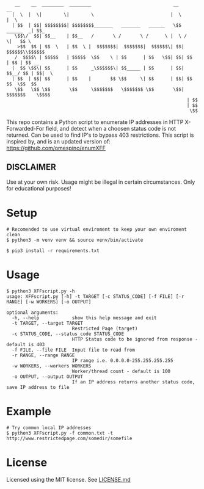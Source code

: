 <!-- language: lang-none -->
       __    __  ________  ________                              __             __
      |  \  |  \|        \|        \                            |  \           |  \
      | $$  | $$| $$$$$$$$| $$$$$$$$_______   _______   ______   \$$  ______  _| $$_
       \$$\/  $$| $$__    | $$__   /       \ /       \ /      \ |  \ /      \|   $$ \
        >$$  $$ | $$  \   | $$  \ |  $$$$$$$|  $$$$$$$|  $$$$$$\| $$|  $$$$$$\\$$$$$$
       /  $$$$\ | $$$$$   | $$$$$  \$$    \ | $$      | $$   \$$| $$| $$  | $$ | $$ __
      |  $$ \$$\| $$      | $$     _\$$$$$$\| $$_____ | $$      | $$| $$__/ $$ | $$|  \
      | $$  | $$| $$      | $$    |       $$ \$$     \| $$      | $$| $$    $$  \$$  $$
       \$$   \$$ \$$       \$$     \$$$$$$$   \$$$$$$$ \$$       \$$| $$$$$$$    \$$$$
                                                                      | $$
                                                                      | $$
                                                                       \$$
This repo contains a Python script to enumerate IP addresses in HTTP X-Forwarded-For field, and detect when a choosen status code is not returned. Can be used to find IP's to bypass 403 restrictions. This script is inspired by, and is an updated version of: https://github.com/omespino/enumXFF   

## DISCLAIMER
Use at your own risk. Usage might be illegal in certain circumstances.
Only for educational purposes!

# Setup

```
# Recomended to use virtual enviroment to keep your own enviroment clean
$ python3 -m venv venv && source venv/bin/activate

$ pip3 install -r requirements.txt
```

# Usage
```
$ python3 XFFscript.py -h
usage: XFFscript.py [-h] -t TARGET [-c STATUS_CODE] [-f FILE] [-r RANGE] [-w WORKERS] [-o OUTPUT]

optional arguments:
  -h, --help            show this help message and exit
  -t TARGET, --target TARGET
                        Restricted Page (target)
  -c STATUS_CODE, --status_code STATUS_CODE
                        HTTP Status code to be ignored from response - default is 403
  -f FILE, --file FILE  Input file to read from
  -r RANGE, --range RANGE
                        IP range i.e. 0.0.0.0-255.255.255.255
  -w WORKERS, --workers WORKERS
                        Worker/thread count - default is 100
  -o OUTPUT, --output OUTPUT
                        If an IP address returns another status code, save IP address to file
```

# Example 
```
# Try common local IP addresses
$ python3 XFFscript.py -f common.txt -t http://www.restrictedpage.com/somedir/somefile
```

# License
Licensed using the MIT license. See [LICENSE.md](LICENSE.md)
